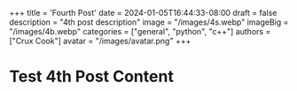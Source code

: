 +++
title = 'Fourth Post'
date = 2024-01-05T16:44:33-08:00
draft = false
description = "4th post description"
image = "/images/4s.webp"
imageBig = "/images/4b.webp"
categories = ["general", "python", "c++"]
authors = ["Crux Cook"]
avatar = "/images/avatar.png"
+++

# Test 4th Post Content